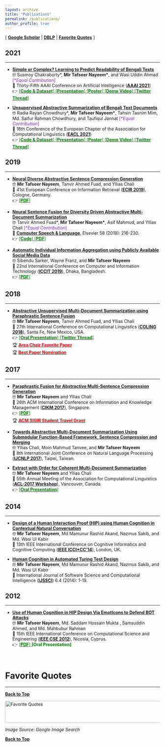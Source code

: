 ```yaml
---
layout: archive
title: "Publications"
permalink: /publications/
author_profile: true
---
```


[ [**Google Scholar**](https://scholar.google.com/citations?hl=en&user=qoeylgEAAAAJ&view_op=list_works&sortby=pubdate) \| [**DBLP**](https://dblp.org/pid/125/2693.html) \| [**Favorite Quotes**](#favorite-quotes) ]

## 2021
-----------
* [**Simple or Complex? Learning to Predict Readability of Bengali Texts**](https://ojs.aaai.org/index.php/AAAI/article/view/17495)<br/>
🤓 Susmoy Chakraborty\*, **Mir Tafseer Nayeem\***, and Wasi Uddin Ahmad <span style ="color:BlueViolet"> [\**Equal Contribution*]</span> <br/>
📰 Thirty-Fifth AAAI Conference on Artificial Intelligence ([**AAAI 2021**](https://aaai.org/Conferences/AAAI-21/)) <br/> 
👉 [<span style ="color:Green"> [**Code & Dataset**] </span>](https://github.com/tafseer-nayeem/BengaliReadability) [<span style ="color:Green"> [**Presentation**] </span>](https://tafseer-nayeem.github.io/files/AAAI2021/aaai2021_full.pdf) [<span style ="color:Green"> [**Poster**] </span>](https://tafseer-nayeem.github.io/files/AAAI2021/aaai2021_poster.pdf) [<span style ="color:Green"> [**Demo Video**] </span>](https://youtu.be/U05Pf9Y4tCQ) [<span style ="color:Green"> [**Twitter Thread**] </span>](https://twitter.com/mtnayeem/status/1334590638105378817?s=20)

* [**Unsupervised Abstractive Summarization of Bengali Text Documents**](https://www.aclweb.org/anthology/2021.eacl-main.224)<br/>
🤓 Radia Rayan Chowdhury\*, **Mir Tafseer Nayeem\***, Tahsin Tasnim Mim, Md. Saifur Rahman Chowdhury, and Taufiqul Jannat <span style ="color:BlueViolet"> [\**Equal Contribution*]</span> <br/>
📰 16th Conference of the European Chapter of the Association for Computational Linguistics ([**EACL 2021**](https://2021.eacl.org/))<br/>
👉 [<span style ="color:Green"> [**Code & Dataset**] </span>](https://github.com/tafseer-nayeem/BengaliSummarization) [<span style ="color:Green"> [**Presentation**] </span>](https://tafseer-nayeem.github.io/files/EACL2021/eacl2021_presentation.pdf) [<span style ="color:Green"> [**Poster**] </span>](https://tafseer-nayeem.github.io/files/EACL2021/eacl2021_poster.pdf) [<span style ="color:Green"> [**Demo Video**] </span>](https://youtu.be/LrnskktiXcg) [<span style ="color:Green"> [**Twitter Thread**] </span>](https://twitter.com/mtnayeem/status/1350551479283662848?s=20)


## 2019
-----------
* [**Neural Diverse Abstractive Sentence Compression Generation**](https://link.springer.com/chapter/10.1007/978-3-030-15719-7_14)<br/>
🤓 **Mir Tafseer Nayeem**, Tanvir Ahmed Fuad, and Yllias Chali <br/>
📰 41st European Conference on Information Retrieval ([**ECIR 2019**](http://ecir2019.org/)), Cologne, Germany. <br/>
👉 [<span style ="color:Green"> [**PDF**] </span>](https://tafseer-nayeem.github.io/files/ECIR_2019_paper.pdf)

* [**Neural Sentence Fusion for Diversity Driven Abstractive Multi-Document Summarization**](https://www.sciencedirect.com/science/article/pii/S0885230818303449) <br/>
🤓 Tanvir Ahmed Fuad\*, **Mir Tafseer Nayeem\***, Asif Mahmud, and Yllias Chali <span style ="color:BlueViolet"> [\**Equal Contribution*]</span> <br/>
📰 [**Computer Speech & Language**](https://www.journals.elsevier.com/computer-speech-and-language), Elsevier 58 (2019): 216-230. <br/>
👉 [<span style ="color:Green"> [**Code**] </span>](https://github.com/tafseer-nayeem/NeuFuse) [<span style ="color:Green"> [**PDF**] </span>](https://tafseer-nayeem.github.io/files/CSL_Journal_2019.pdf) 

* [**Automatic Individual Information Aggregation using Publicly Available Social Media Data**](https://ieeexplore.ieee.org/document/9038402) <br/>
🤓 Sibendu Sarker, Wayne Franz, and **Mir Tafseer Nayeem** <br/>
📰 22nd International Conference on Computer and Information Technology ([**ICCIT 2019**](https://iccit.org.bd/2019/)), Dhaka, Bangladesh. <br/>
👉 [<span style ="color:Green"> [**PDF**] </span>](https://tafseer-nayeem.github.io/files/ICCIT_2019_paper.pdf)


## 2018
-----------
* [**Abstractive Unsupervised Multi-Document Summarization using Paraphrastic Sentence Fusion**](http://aclweb.org/anthology/C18-1102) <br/>
🤓 **Mir Tafseer Nayeem**, Tanvir Ahmed Fuad, and Yllias Chali <br/>
📰 27th International Conference on Computational Linguistics ([**COLING 2018**](https://coling2018.org/)), Santa Fe, New Mexico, USA. <br/>
👉 [<span style ="color:Green"> [**Oral Presentation**] </span>](https://tafseer-nayeem.github.io/files/COLING_2018_Presentation.pdf) [<span style ="color:Green"> [**Twitter Thread**] </span>](https://twitter.com/mtnayeem/status/1007565988047409152?s=20) <br/>
🏆 [<span style="color:Red"> **Area Chair Favorite Paper** </span>](http://coling2018.org/coling-2018-best-papers/) <br/>
🏆 [<span style="color:Red"> **Best Paper Nomination** </span>](http://coling2018.org/coling-2018-best-papers/)   


## 2017
-----------
* [**Paraphrastic Fusion for Abstractive Multi-Sentence Compression Generation**](https://dl.acm.org/citation.cfm?id=3133106) <br/>
🤓 **Mir Tafseer Nayeem** and Yllias Chali <br/>
📰 26th ACM International Conference on Information and Knowledge Management ([**CIKM 2017**](http://www.cikmconference.org/CIKM2017/)), Singapore. <br/>
👉 [<span style ="color:Green"> [**PDF**] </span>](https://tafseer-nayeem.github.io/files/CIKM_2017_paper.pdf) <br/>
🏆 [<span style="color:Red"> **ACM SIGIR Student Travel Grant** </span>](https://sigir.org/general-information/travel-grants/)



* [**Towards Abstractive Multi-Document Summarization Using Submodular Function-Based Framework, Sentence Compression and Merging**](http://www.aclweb.org/anthology/I17-2071) <br/>
🤓 Yllias Chali, Moin Mahmud Tanvee, and **Mir Tafseer Nayeem** <br/>
📰 8th International Joint Conference on Natural Language Processing ([**IJCNLP 2017**](https://aclanthology.org/venues/ijcnlp/)), Taipei, Taiwan.

* [**Extract with Order for Coherent Multi-Document Summarization**](http://www.aclweb.org/anthology/W17-2407) <br/>
🤓 **Mir Tafseer Nayeem** and Yllias Chali <br/>
📰 55th Annual Meeting of the Association for Computational Linguistics ([**ACL-2017 Workshop**](http://acl2017.org/)), Vancouver, Canada. <br/>
👉 [<span style ="color:Green"> [**Oral Presentation**] </span>](https://tafseer-nayeem.github.io/files/ACL_Workshop_2017_Presentation.pdf)


## 2014
-----------
* [**Design of a Human Interaction Proof (HIP) using Human Cognition in Contextual Natural Conversation**](https://ieeexplore.ieee.org/document/6921454/) <br/>
🤓 **Mir Tafseer Nayeem**, Md Mamunur Rashid Akand, Nazmus Sakib, and Md. Wasi Ul Kabir <br/>
📰 13th IEEE International Conference on Cognitive Informatics and Cognitive Computing ([**IEEE ICCI*CC’14**](https://ieeexplore.ieee.org/xpl/conhome/6911098/proceeding)), London, UK.

* [**Human Cognition in Automated Turing Test Design**](https://dl.acm.org/citation.cfm?id=2807119) <br/>
🤓 **Mir Tafseer Nayeem**, Md Mamunur Rashid Akand, Nazmus Sakib, and Md. Wasi Ul Kabir <br/>
📰 International Journal of Software Science and Computational Intelligence ([**IJSSCI**](https://dl.acm.org/toc/ijssci-igi/2014/6/4)) 6.4 (2014): 1-19.


## 2012
-----------
* [**Use of Human Cognition in HIP Design Via EmotIcons to Defend BOT Attacks**](https://ieeexplore.ieee.org/document/6417291/) <br/>
🤓 **Mir Tafseer Nayeem**, Md. Saddam Hossain Mukta , Samsuddin Ahmed, and Md. Mahbubur Rahman <br/>
📰 15th IEEE International Conference on Computational Science and Engineering ([**IEEE CSE 2012**](http://www.cse2012.cs.ucy.ac.cy/)), Nicosia, Cyprus. <br/>
👉 [<span style ="color:Green"> [**PDF**] </span>](https://tafseer-nayeem.github.io/files/IEEE_CSE12_paper.pdf) <span style ="color:Green"> **[Oral Presentation]** </span>

<br/>

# Favorite Quotes
-------------------

[**Back to Top**](#)

<img src="https://tafseer-nayeem.github.io/images/quotes.png" alt="Favorite Quotes"
	title="Favorite Quotes" width="840" height="70">

*Image Source: Google Image Search*

[**Back to Top**](#)
